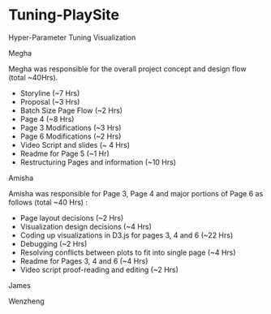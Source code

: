 # Tuning-PlaySite
Hyper-Parameter Tuning Visualization

Megha

Megha was responsible for the overall project concept and design flow (total ~40Hrs).
- Storyline (~7 Hrs)
- Proposal (~3 Hrs)
- Batch Size Page Flow (~2 Hrs)
- Page 4 (~8 Hrs)
- Page 3 Modifications (~3 Hrs)
- Page 6 Modifications (~2 Hrs)
- Video Script and slides (~ 4 Hrs)
- Readme for Page 5 (~1 Hr)
- Restructuring Pages and information (~10 Hrs)

Amisha

Amisha was responsible for Page 3, Page 4 and major portions of Page 6 as follows (total ~40 Hrs) :
-	Page layout decisions (~2 Hrs)
-	Visualization design decisions (~4 Hrs)
-	Coding up visualizations in D3.js for pages 3, 4 and 6  (~22 Hrs)
-	Debugging (~2 Hrs)
-	Resolving conflicts between plots to fit into single page (~4 Hrs)
-	Readme for Pages 3, 4 and 6 (~4 Hrs)
-	Video script proof-reading and editing (~2 Hrs)  


James

Wenzheng
